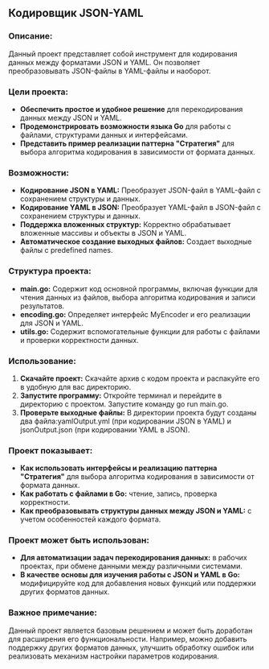 ## Кодировщик JSON-YAML

### Описание:

Данный проект представляет собой инструмент для кодирования данных между форматами JSON и YAML.
Он позволяет преобразовывать JSON-файлы в YAML-файлы и наоборот.

### Цели проекта:

- **Обеспечить простое и удобное решение** для перекодирования данных между JSON и YAML.
- **Продемонстрировать возможности языка Go** для работы с файлами, структурами данных и интерфейсами.
- **Представить пример реализации паттерна "Стратегия"** для выбора алгоритма кодирования в зависимости от формата данных.

### Возможности:

- **Кодирование JSON в YAML:** Преобразует JSON-файл в YAML-файл с сохранением структуры и данных.
- **Кодирование YAML в JSON:** Преобразует YAML-файл в JSON-файл с сохранением структуры и данных.
- **Поддержка вложенных структур:** Корректно обрабатывает вложенные массивы и объекты в JSON и YAML.
- **Автоматическое создание выходных файлов:** Создает выходные файлы с predefined names.

### Структура проекта:

- **main.go:** Содержит код основной программы, включая функции для чтения данных из файлов, выбора алгоритма кодирования и записи результатов.
- **encoding.go:** Определяет интерфейс MyEncoder и его реализации для JSON и YAML.
- **utils.go:** Содержит вспомогательные функции для работы с файлами и проверки корректности данных.

### Использование:

1. **Скачайте проект:** Скачайте архив с кодом проекта и распакуйте его в удобную для вас директорию.
2. **Запустите программу:** Откройте терминал и перейдите в директорию с проектом. Запустите команду go run main.go.
3. **Проверьте выходные файлы:** В директории проекта будут созданы два файла:yamlOutput.yml (при кодировании JSON в YAML) и jsonOutput.json (при кодировании YAML в JSON).

### Проект показывает:

- **Как использовать интерфейсы и реализацию паттерна "Стратегия"** для выбора алгоритма кодирования в зависимости от формата данных.
- **Как работать с файлами в Go:** чтение, запись, проверка корректности.
- **Как преобразовывать структуры данных между JSON и YAML:** с учетом особенностей каждого формата.

### Проект может быть использован:

- **Для автоматизации задач перекодирования данных:** в рабочих проектах, при обмене данными между различными системами.
- **В качестве основы для изучения работы с JSON и YAML в Go:** модифицируйте код для добавления новых функций или поддержки других форматов данных.

### Важное примечание:

Данный проект является базовым решением и может
быть доработан для расширения его функциональности.
Например, можно добавить поддержку других форматов данных,
улучшить обработку ошибок или реализовать механизм
настройки параметров кодирования.